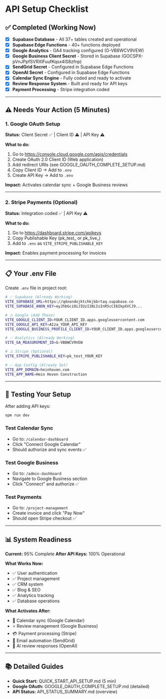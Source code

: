 # API Setup Checklist

## ✅ Completed (Working Now)

- [x] **Supabase Database** - All 37+ tables created and operational
- [x] **Supabase Edge Functions** - 40+ functions deployed
- [x] **Google Analytics** - GA4 tracking configured (G-VB8WCV9VEW)
- [x] **Google Business Client Secret** - Stored in Supabase (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)
- [x] **SendGrid Secret** - Configured in Supabase Edge Functions
- [x] **OpenAI Secret** - Configured in Supabase Edge Functions
- [x] **Calendar Sync Engine** - Fully coded and ready to activate
- [x] **Review Response System** - Built and ready for API keys
- [x] **Payment Processing** - Stripe integration coded

---

## ⚠️ Needs Your Action (5 Minutes)

### 1. Google OAuth Setup
**Status:** Client Secret ✅ | Client ID ⚠️ | API Key ⚠️

**What to do:**
1. Go to https://console.cloud.google.com/apis/credentials
2. Create OAuth 2.0 Client ID (Web application)
3. Add redirect URIs (see GOOGLE_OAUTH_COMPLETE_SETUP.md)
4. Copy Client ID → Add to `.env`
5. Create API Key → Add to `.env`

**Impact:** Activates calendar sync + Google Business reviews

---

### 2. Stripe Payments (Optional)
**Status:** Integration coded ✅ | API Key ⚠️

**What to do:**
1. Go to https://dashboard.stripe.com/apikeys
2. Copy Publishable Key (pk_test_ or pk_live_)
3. Add to `.env` as `VITE_STRIPE_PUBLISHABLE_KEY`

**Impact:** Enables payment processing for invoices

---

## 📋 Your .env File

Create `.env` file in project root:

```bash
# ✅ Supabase (Already Working)
VITE_SUPABASE_URL=https://qdxondojktchkjbbrtaq.supabase.co
VITE_SUPABASE_ANON_KEY=eyJhbGciOiJIUzI1NiIsInR5cCI6IkpXVCJ9...

# ⚠️ Google (Add These)
VITE_GOOGLE_CLIENT_ID=YOUR_CLIENT_ID.apps.googleusercontent.com
VITE_GOOGLE_API_KEY=AIza_YOUR_API_KEY
VITE_GOOGLE_BUSINESS_PROFILE_CLIENT_ID=YOUR_CLIENT_ID.apps.googleusercontent.com

# ✅ Analytics (Already Working)
VITE_GA_MEASUREMENT_ID=G-VB8WCV9VEW

# ⚠️ Stripe (Optional)
VITE_STRIPE_PUBLISHABLE_KEY=pk_test_YOUR_KEY

# ✅ App Config (Already Set)
VITE_APP_DOMAIN=heinhoven.com
VITE_APP_NAME=Hein Hoven Construction
```

---

## 🎯 Testing Your Setup

After adding API keys:

```bash
npm run dev
```

### Test Calendar Sync
- Go to: `/calendar-dashboard`
- Click "Connect Google Calendar"
- Should authorize and sync events ✅

### Test Google Business
- Go to: `/admin-dashboard`
- Navigate to Google Business section
- Click "Connect" and authorize ✅

### Test Payments
- Go to: `/project-management`
- Create invoice and click "Pay Now"
- Should open Stripe checkout ✅

---

## 📊 System Readiness

**Current:** 95% Complete
**After API Keys:** 100% Operational

**What Works Now:**
- ✅ User authentication
- ✅ Project management
- ✅ CRM system
- ✅ Blog & SEO
- ✅ Analytics tracking
- ✅ Database operations

**What Activates After:**
- 📅 Calendar sync (Google Calendar)
- ⭐ Review management (Google Business)
- 💳 Payment processing (Stripe)
- 📧 Email automation (SendGrid)
- 🤖 AI review responses (OpenAI)

---

## 📚 Detailed Guides

- **Quick Start:** QUICK_START_API_SETUP.md (5 min)
- **Google OAuth:** GOOGLE_OAUTH_COMPLETE_SETUP.md (detailed)
- **API Status:** API_STATUS_SUMMARY.md (overview)
